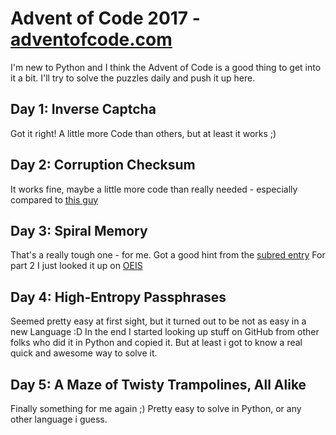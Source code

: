 # Advent of Code 2017 - [adventofcode.com](http://adventofcode.com/2017)

I'm new to Python and I think the Advent of Code is a good thing to get into it a bit.
I'll try to solve the puzzles daily and push it up here.

## Day 1: Inverse Captcha

Got it right! A little more Code than others, but at least it works ;)

## Day 2: Corruption Checksum

It works fine, maybe a little more code than really needed - especially compared to [this guy](https://github.com/kodsnack/advent_of_code_2017/blob/master/erikdyrelius-python3/Day02.py)

## Day 3: Spiral Memory

That's a really tough one - for me. Got a good hint from the [subred entry](https://www.reddit.com/r/adventofcode/comments/7h7ufl/2017_day_3_solutions/#thing_t1_dqovw0z)
For part 2 I just looked it up on [OEIS](https://oeis.org/A141481)

## Day 4: High-Entropy Passphrases

Seemed pretty easy at first sight, but it turned out to be not as easy in a new Language :D
In the end I started looking up stuff on GitHub from other folks who did it in Python and copied it.
But at least i got to know a real quick and awesome way to solve it.

## Day 5: A Maze of Twisty Trampolines, All Alike

Finally something for me again ;)
Pretty easy to solve in Python, or any other language i guess.